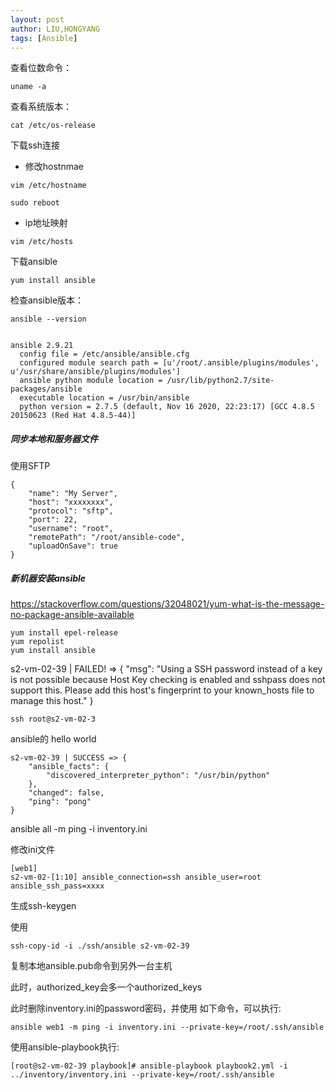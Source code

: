```yaml
---
layout: post
author: LIU,HONGYANG
tags: [Ansible]
---
```


查看位数命令：

```
uname -a
```

查看系统版本：

```
cat /etc/os-release
```


下载ssh连接

- 修改hostnmae

```
vim /etc/hostname

sudo reboot
```

- ip地址映射 

```
vim /etc/hosts
```


下载ansible

```
yum install ansible
```

检查ansible版本：

```
ansible --version


ansible 2.9.21
  config file = /etc/ansible/ansible.cfg
  configured module search path = [u'/root/.ansible/plugins/modules', u'/usr/share/ansible/plugins/modules']
  ansible python module location = /usr/lib/python2.7/site-packages/ansible
  executable location = /usr/bin/ansible
  python version = 2.7.5 (default, Nov 16 2020, 22:23:17) [GCC 4.8.5 20150623 (Red Hat 4.8.5-44)]
```


##### 同步本地和服务器文件

使用SFTP

```
{
    "name": "My Server",
    "host": "xxxxxxxx",
    "protocol": "sftp",
    "port": 22,
    "username": "root",
    "remotePath": "/root/ansible-code",
    "uploadOnSave": true
}
```



##### 新机器安装ansible

https://stackoverflow.com/questions/32048021/yum-what-is-the-message-no-package-ansible-available


```
yum install epel-release
yum repolist
yum install ansible
```



s2-vm-02-39 | FAILED! => {
    "msg": "Using a SSH password instead of a key is not possible because Host Key checking is enabled and sshpass does not support this.  Please add this host's fingerprint to your known_hosts file to manage this host."
}



```
ssh root@s2-vm-02-3
```

ansible的 hello world


```
s2-vm-02-39 | SUCCESS => {
    "ansible_facts": {
        "discovered_interpreter_python": "/usr/bin/python"
    },
    "changed": false,
    "ping": "pong"
}
```


ansible all -m ping -i inventory.ini



修改ini文件
```
[web1]
s2-vm-02-[1:10] ansible_connection=ssh ansible_user=root ansible_ssh_pass=xxxx
```


生成ssh-keygen

使用

```
ssh-copy-id -i ./ssh/ansible s2-vm-02-39
```
复制本地ansible.pub命令到另外一台主机

此时，authorized_key会多一个authorized_keys


此时删除inventory.ini的password密码，并使用
如下命令，可以执行:

```
ansible web1 -m ping -i inventory.ini --private-key=/root/.ssh/ansible
```

使用ansible-playbook执行:

```
[root@s2-vm-02-39 playbook]# ansible-playbook playbook2.yml -i ../inventory/inventory.ini --private-key=/root/.ssh/ansible
```
